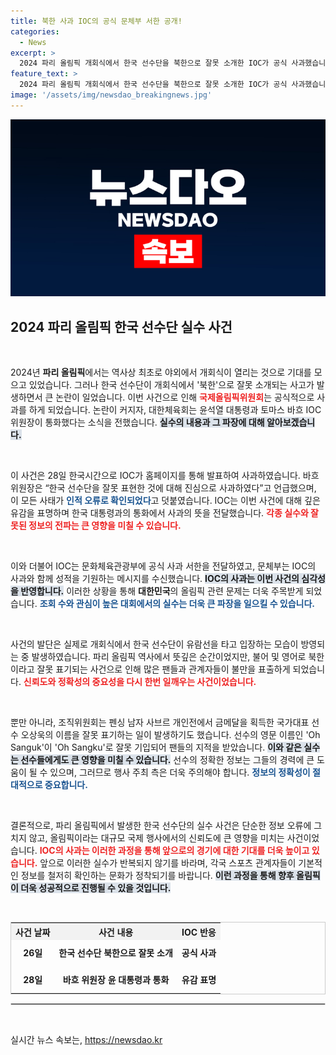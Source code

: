 ```yaml
---
title: 북한 사과 IOC의 공식 문체부 서한 공개!
categories:
  - News
excerpt: >
  2024 파리 올림픽 개회식에서 한국 선수단을 북한으로 잘못 소개한 IOC가 공식 사과했습니다. 윤석열 대통령과의 통화 후, 인적 오류를 인정하며 유감의 뜻을 전한 IOC, 과연 앞으로 이런 오기가 반복되지 않을까요?
feature_text: >
  2024 파리 올림픽 개회식에서 한국 선수단을 북한으로 잘못 소개한 IOC가 공식 사과했습니다. 윤석열 대통령과의 통화 후, 인적 오류를 인정하며 유감의 뜻을 전한 IOC, 과연 앞으로 이런 오기가 반복되지 않을까요?
image: '/assets/img/newsdao_breakingnews.jpg'
---
```


<p><img src="/assets/img/newsdao_breakingnews.jpg" alt="flaretime 속보" /></p>

<h2 data-ke-size="size26">2024 파리 올림픽 한국 선수단 실수 사건</h2>

<p data-ke-size="size16">&nbsp;</p>

<p>2024년 <b>파리 올림픽</b>에서는 역사상 최초로 야외에서 개회식이 열리는 것으로 기대를 모으고 있었습니다. 그러나 한국 선수단이 개회식에서 '북한'으로 잘못 소개되는 사고가 발생하면서 큰 논란이 일었습니다. 이번 사건으로 인해 <b><span style="color: #ee2323;">국제올림픽위원회</span></b>는 공식적으로 사과를 하게 되었습니다. 논란이 커지자, 대한체육회는 윤석열 대통령과 토마스 바흐 IOC 위원장이 통화했다는 소식을 전했습니다. <b><span style="background-color: #21538527;">실수의 내용과 그 파장에 대해 알아보겠습니다.</span></b></p>

<p data-ke-size="size16">&nbsp;</p>

<p>이 사건은 28일 한국시간으로 IOC가 홈페이지를 통해 발표하여 사과하였습니다. 바흐 위원장은 “한국 선수단을 잘못 표현한 것에 대해 진심으로 사과하였다”고 언급했으며, 이 모든 사태가 <b><span style="color: #1a5490;">인적 오류로 확인되었다</span></b>고 덧붙였습니다. IOC는 이번 사건에 대해 깊은 유감을 표명하며 한국 대통령과의 통화에서 사과의 뜻을 전달했습니다. <b><span style="color: #ee2323;">각종 실수와 잘못된 정보의 전파는 큰 영향을 미칠 수 있습니다.</span></b></p>

<p data-ke-size="size16">&nbsp;</p>

<p>이와 더불어 IOC는 문화체육관광부에 공식 사과 서한을 전달하였고, 문체부는 IOC의 사과와 함께 성적을 기원하는 메시지를 수신했습니다. <b><span style="background-color: #21538527;">IOC의 사과는 이번 사건의 심각성을 반영합니다.</span></b> 이러한 상황을 통해 <b>대한민국</b>의 올림픽 관련 문제는 더욱 주목받게 되었습니다. <b><span style="color: #1a5490;">조회 수와 관심이 높은 대회에서의 실수는 더욱 큰 파장을 일으킬 수 있습니다.</span></b></p>

<p data-ke-size="size16">&nbsp;</p>

<p>사건의 발단은 실제로 개회식에서 한국 선수단이 유람선을 타고 입장하는 모습이 방영되는 중 발생하였습니다. 파리 올림픽 역사에서 뜻깊은 순간이었지만, 불어 및 영어로 북한이라고 잘못 표기되는 사건으로 인해 많은 팬들과 관계자들이 불만을 표출하게 되었습니다. <b><span style="color: #ee2323;">신뢰도와 정확성의 중요성을 다시 한번 일깨우는 사건이었습니다.</span></b></p>

<p data-ke-size="size16">&nbsp;</p>

<p>뿐만 아니라, 조직위원회는 펜싱 남자 사브르 개인전에서 금메달을 획득한 국가대표 선수 오상욱의 이름을 잘못 표기하는 일이 발생하기도 했습니다. 선수의 영문 이름인 'Oh Sanguk'이 'Oh Sangku'로 잘못 기입되어 팬들의 지적을 받았습니다. <b><span style="background-color: #21538527;">이와 같은 실수는 선수들에게도 큰 영향을 미칠 수 있습니다.</span></b> 선수의 정확한 정보는 그들의 경력에 큰 도움이 될 수 있으며, 그러므로 행사 주최 측은 더욱 주의해야 합니다. <b><span style="color: #1a5490;">정보의 정확성이 절대적으로 중요합니다.</span></b></p>

<p data-ke-size="size16">&nbsp;</p>

<p>결론적으로, 파리 올림픽에서 발생한 한국 선수단의 실수 사건은 단순한 정보 오류에 그치지 않고, 올림픽이라는 대규모 국제 행사에서의 신뢰도에 큰 영향을 미치는 사건이었습니다. <b><span style="color: #ee2323;"> IOC의 사과는 이러한 과정을 통해 앞으로의 경기에 대한 기대를 더욱 높이고 있습니다.</span></b> 앞으로 이러한 실수가 반복되지 않기를 바라며, 각국 스포츠 관계자들이 기본적인 정보를 철저히 확인하는 문화가 정착되기를 바랍니다. <b><span style="background-color: #21538527;">이런 과정을 통해 향후 올림픽이 더욱 성공적으로 진행될 수 있을 것입니다.</span></b></p>

<p data-ke-size="size16">&nbsp;</p>

<table style="width: 100%; border: 1px solid #ccc; border-collapse: collapse;">
    <tr>
        <th style="background-color: #f2f2f2;">사건 날짜</th>
        <th style="background-color: #f2f2f2;">사건 내용</th>
        <th style="background-color: #f2f2f2;">IOC 반응</th>
    </tr>
    <tr>
        <td style="text-align: center; height: 37px;"><b>26일</b></td>
        <td style="text-align: center; height: 37px;"><b>한국 선수단 북한으로 잘못 소개</b></td>
        <td style="text-align: center; height: 37px;"><b>공식 사과</b></td>
    </tr>
    <tr>
        <td style="text-align: center; height: 37px;"><b>28일</b></td>
        <td style="text-align: center; height: 37px;"><b>바흐 위원장 윤 대통령과 통화</b></td>
        <td style="text-align: center; height: 37px;"><b>유감 표명</b></td>
    </tr>
</table>

<hr style="border: 1px solid #ddd;" />

<p data-ke-size="size16">&nbsp;</p>
실시간 뉴스 속보는, <a href="https://newsdao.kr" rel="dofollow">https://newsdao.kr</a>


